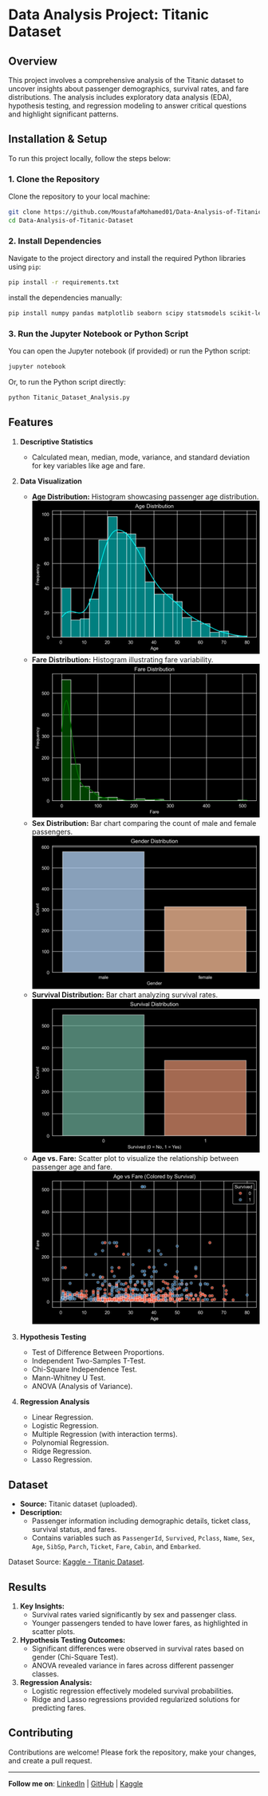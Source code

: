 
# Data Analysis Project: Titanic Dataset

## Overview
This project involves a comprehensive analysis of the Titanic dataset to uncover insights about passenger demographics, survival rates, and fare distributions. The analysis includes exploratory data analysis (EDA), hypothesis testing, and regression modeling to answer critical questions and highlight significant patterns.

## Installation & Setup
To run this project locally, follow the steps below:

### 1. Clone the Repository
Clone the repository to your local machine:
```bash
git clone https://github.com/MoustafaMohamed01/Data-Analysis-of-Titanic-Dataset.git
cd Data-Analysis-of-Titanic-Dataset
```

### 2. Install Dependencies
Navigate to the project directory and install the required Python libraries using `pip`:
```bash
pip install -r requirements.txt
```

install the dependencies manually:
```bash
pip install numpy pandas matplotlib seaborn scipy statsmodels scikit-learn
```

### 3. Run the Jupyter Notebook or Python Script
You can open the Jupyter notebook (if provided) or run the Python script:
```bash
jupyter notebook
```
Or, to run the Python script directly:
```bash
python Titanic_Dataset_Analysis.py
```

## Features
1. **Descriptive Statistics**
   - Calculated mean, median, mode, variance, and standard deviation for key variables like age and fare.

2. **Data Visualization**
   - **Age Distribution:** Histogram showcasing passenger age distribution.
     ![Age Distribution](images/age_distribution.png)
   - **Fare Distribution:** Histogram illustrating fare variability.
     ![Fare Distribution](images/fare_distribution.png)
   - **Sex Distribution:** Bar chart comparing the count of male and female passengers.
     ![Gender Distribution](images/gender_distribution.png)
   - **Survival Distribution:** Bar chart analyzing survival rates.
     ![Survival Distribution](images/survival_distribution.png)
   - **Age vs. Fare:** Scatter plot to visualize the relationship between passenger age and fare.
     ![Age vs Fare (Colored by Survival)](images/age_vs_fare_survival.png)

3. **Hypothesis Testing**
   - Test of Difference Between Proportions.
   - Independent Two-Samples T-Test.
   - Chi-Square Independence Test.
   - Mann-Whitney U Test.
   - ANOVA (Analysis of Variance).

4. **Regression Analysis**
   - Linear Regression.
   - Logistic Regression.
   - Multiple Regression (with interaction terms).
   - Polynomial Regression.
   - Ridge Regression.
   - Lasso Regression.

## Dataset
- **Source:** Titanic dataset (uploaded).
- **Description:**
  - Passenger information including demographic details, ticket class, survival status, and fares.
  - Contains variables such as `PassengerId`, `Survived`, `Pclass`, `Name`, `Sex`, `Age`, `SibSp`, `Parch`, `Ticket`, `Fare`, `Cabin`, and `Embarked`.

Dataset Source: [Kaggle - Titanic Dataset](https://www.kaggle.com/datasets/yasserh/titanic-dataset).


## Results
1. **Key Insights:**
   - Survival rates varied significantly by sex and passenger class.
   - Younger passengers tended to have lower fares, as highlighted in scatter plots.
2. **Hypothesis Testing Outcomes:**
   - Significant differences were observed in survival rates based on gender (Chi-Square Test).
   - ANOVA revealed variance in fares across different passenger classes.
3. **Regression Analysis:**
   - Logistic regression effectively modeled survival probabilities.
   - Ridge and Lasso regressions provided regularized solutions for predicting fares.

## Contributing
Contributions are welcome! Please fork the repository, make your changes, and create a pull request.

---

**Follow me on**: [LinkedIn](https://www.linkedin.com/in/moustafa-mohamed-047736296/) | [GitHub](https://github.com/MoustafaMohamed01) | [Kaggle](https://www.kaggle.com/moustafamohamed01)
